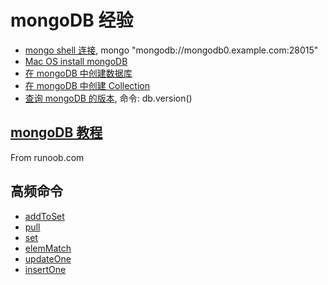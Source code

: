# mongoDB 经验

* [mongo shell 连接](https://docs.mongodb.com/manual/mongo/), mongo "mongodb://mongodb0.example.com:28015"
* [Mac OS install mongoDB](https://docs.mongodb.com/manual/tutorial/install-mongodb-on-os-x/)
* [在 mongoDB 中创建数据库](https://www.mongodb.com/basics/create-database)
* [在 mongoDB 中创建 Collection](https://docs.mongodb.com/manual/reference/method/db.createCollection/)
* [查询 mongoDB 的版本](https://docs.mongodb.com/manual/reference/method/db.version/), 命令: db.version()

## [mongoDB 教程](https://www.runoob.com/mongodb/mongodb-tutorial.html)

From runoob.com

## 高频命令

* [addToSet](https://docs.mongodb.com/manual/reference/operator/update/addToSet/)
* [pull](https://docs.mongodb.com/manual/reference/operator/update/pull/)
* [set](https://docs.mongodb.com/manual/reference/operator/update/set/)
* [elemMatch](https://docs.mongodb.com/manual/reference/operator/query/elemMatch/)
* [updateOne](https://docs.mongodb.com/manual/reference/method/db.collection.updateOne/)
* [insertOne](https://docs.mongodb.com/manual/reference/method/db.collection.insertOne/)

